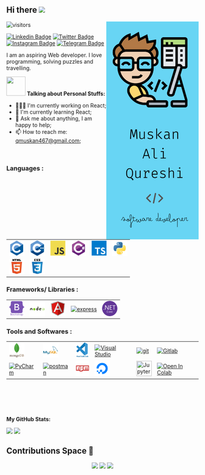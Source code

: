 ## Hi there <img src="https://emoji.slack-edge.com/T0172CCPGUW/party-blob/d7253707fa13e9ee.gif" width="30" />

<img src="https://camo.githubusercontent.com/91f89765f55f7c4c6ca42321ffd628ee83370fc902f6c7282b38647b4339603e/68747470733a2f2f76697369746f722d62616467652e6c616f62692e6963752f62616467653f706167655f69643d6761757261766461733031342e676175726176646173303134"
    alt="visitors" data-canonical-src="https://visitor-badge.laobi.icu/badge?page_id=muskan467/muskan467"
    style="max-width: 100%;">
<img width="48%" align="right" src="images/banner.png">

[![Linkedin
Badge](https://img.shields.io/badge/-LinkedIn-0e76a8?style=flat-square&logo=Linkedin&logoColor=white)](https://www.linkedin.com/in/muskan-qureshi/)
[![Twitter
Badge](https://img.shields.io/badge/-Twitter-00acee?style=flat-square&logo=Twitter&logoColor=white)](https://twitter.com/Muskan467786)
[![Instagram
Badge](https://img.shields.io/badge/-Instagram-e4405f?style=flat-square&logo=Instagram&logoColor=white)](https://www.instagram.com/imuskan.qureshi/)
[![Telegram
Badge](https://img.shields.io/badge/-Telegram-0088cc?style=flat-square&logo=Telegram&logoColor=white)](https://t.me/muskan_4670)

<!-- <img align="right" width=45% src="https://media2.giphy.com/media/L1R1tvI9svkIWwpVYr/giphy.gif?cid=ecf05e47pzi2rpig0vc8pjusra8hiai1b91zgiywvbubu9vu&rid=giphy.gif"> -->

I am an aspiring Web developer. I love programming, solving puzzles and travelling.<br/>

<img src="https://user-images.githubusercontent.com/63050133/156777293-72a6e681-2582-4a9d-ad92-09d1181d47c7.gif"
width="50px" height="50px">
**Talking about Personal Stuffs:**

- 👨🏻‍💻 I'm currently working on React;
- 🚀 I'm currently learning React;
- 💬 Ask me about anything, I am happy to help;
- 📫 How to reach me: qmuskan467@gmail.com;

<br>

<h3 align="left">Languages :</h3>
<table>
    <tr>
        <td><a href="https://www.cprogramming.com/" target="_blank" rel="noreferrer" title="C"> <img
                    src="https://raw.githubusercontent.com/devicons/devicon/master/icons/c/c-original.svg" alt="c"
                    width="40" height="40" /> </a></td>
        <td><a href="https://cplusplus.com/doc/" target="_blank" rel="noreferrer" title="C++"> <img
                    src="https://raw.githubusercontent.com/devicons/devicon/master/icons/cplusplus/cplusplus-original.svg"
                    alt="cplusplus" width="40" height="40" /> </a></td>
        <td><a href="https://www.javascript.com/" target="_blank" rel="noreferrer" title="JavaScript"> <img
                    src="https://raw.githubusercontent.com/devicons/devicon/master/icons/javascript/javascript-original.svg"
                    alt="javascript" width="40" height="40" /> </a>
        <td><a href="https://www.w3schools.com/cs/" target="_blank" rel="noreferrer" title="C#"> <img
                    src="https://raw.githubusercontent.com/devicons/devicon/master/icons/csharp/csharp-original.svg"
                    alt="csharp" width="40" height="40" /> </a></td>
        <td><a href="https://www.typescriptlang.org/" target="_blank" rel="noreferrer" title="Typescript"> <img
                    src="https://raw.githubusercontent.com/devicons/devicon/master/icons/typescript/typescript-original.svg"
                    alt="typescript" width="40" height="40" /></a></td>
        <td><a href="https://www.python.org" target="_blank" rel="noreferrer" title="Pyhon"> <img
                    src="https://raw.githubusercontent.com/devicons/devicon/master/icons/python/python-original.svg"
                    alt="python" width="40" height="40" /> </a></td>
    </tr>
    <tr>
        <td><a href="https://www.w3.org/html/" target="_blank" rel="noreferrer" title="HTML5"> <img
                    src="https://raw.githubusercontent.com/devicons/devicon/master/icons/html5/html5-original-wordmark.svg"
                    alt="html5" width="40" height="40" /> </a></td>
        <td><a href="https://www.w3schools.com/css/" target="_blank" rel="noreferrer" title="CSS3"> <img
                    src="https://raw.githubusercontent.com/devicons/devicon/master/icons/css3/css3-original-wordmark.svg"
                    alt="css3" width="40" height="40" /></a></td>
    </tr>
</table>

<h3 align="left">Frameworks/ Libraries :</h3>
<table>
    <tr align="left">
        <td><a href="https://getbootstrap.com" target="_blank" rel="noreferrer" title="Bootstrap5"> <img
                    src="https://raw.githubusercontent.com/devicons/devicon/master/icons/bootstrap/bootstrap-plain-wordmark.svg"
                    alt="bootstrap" width="40" height="40" /> </a></td>
        <td><a href="https://nodejs.org" target="_blank" rel="noreferrer" title="NodeJS"> <img
                    src="https://raw.githubusercontent.com/devicons/devicon/master/icons/nodejs/nodejs-original-wordmark.svg"
                    alt="nodejs" width="40" height="40"> </a></td>
        <td><a href="https://angular.io/" target="_blank" rel="noreferrer" title="Angular"> <img
                    src="https://raw.githubusercontent.com/devicons/devicon/master/icons/angularjs/angularjs-original.svg"
                    alt="angular" width="40" height="40"> </a></td>
        <td><a href="https://expressjs.com" target="_blank" rel="noreferrer" title="ExpressJS"><img
                    src="https://www.vectorlogo.zone/logos/expressjs/expressjs-icon.svg"
                    alt="express" width="40" height="40"> </a></td>
        <td><img width="40" height="40"
                    src="https://raw.githubusercontent.com/devicons/devicon/master/icons/dotnetcore/dotnetcore-original.svg"
                    alt=".NET Core" rel="noreferrer" title=".Net Core"/></td>
    </tr>
</table>
<h3 align="left">Tools and Softwares :</h3>
<table>
    <tr align="left">
        <td><a href="https://www.mongodb.com/" target="_blank" title="MongoDB" rel="noreferrer"> <img
                    src="https://raw.githubusercontent.com/devicons/devicon/master/icons/mongodb/mongodb-original-wordmark.svg"
                    alt="mongodb" width="40" height="40" /> </a></td>
        <td><a href="https://www.mysql.com/" target="_blank" title="MySQL" rel="noreferrer"> <img
                    src="https://raw.githubusercontent.com/devicons/devicon/master/icons/mysql/mysql-original-wordmark.svg"
                    alt="mysql" width="40" height="40" /> </a></td>
        <td><a href="https://code.visualstudio.com/" target="_blank" title="Visual Studio Code" rel="noreferrer"> <img
                    src="https://raw.githubusercontent.com/devicons/devicon/master/icons/vscode/vscode-original-wordmark.svg"
                    alt="vscode" width="40" height="40" /> </a></td>
        <td><a href="https://visualstudio.microsoft.com/" title="Visual Studio" rel="noreferrer"> <img 
                    src="https://upload.wikimedia.org/wikipedia/commons/5/59/Visual_Studio_Icon_2019.svg" 
                    alt="Visual Studio" width="40" height="40"/></a></td>
        <td><a href="https://git-scm.com/" target="_blank" title="Git" rel="noreferrer"> <img
                    src="https://www.vectorlogo.zone/logos/git-scm/git-scm-icon.svg" 
                    alt="git" width="40" height="40" /></a></td>
        <td><a href="https://about.gitlab.com" target="gitlab" title="Gitlab" rel="noreferrer"> <img 
                    src="https://github.com/get-icon/geticon/blob/master/icons/gitlab.svg" 
                    alt="Gitlab" width="40" height="40"/></a></td>
    </tr>
    <tr>
        <td><a href="https://www.jetbrains.com/pycharm/" rel="noreferrer" title="PyCharm"> <img 
                    src="https://github.com/get-icon/geticon/blob/master/icons/pycharm.svg" alt="PyCharm" width="40" 
                    height="40"/></a></td>
        <td><a href="https://postman.com" target="_blank" rel="noreferrer"><img
                    src="https://www.vectorlogo.zone/logos/getpostman/getpostman-icon.svg" alt="postman" width="40"
                    height="40" title="Postman"/> </a></td>
        <td><img width="40" height="40"
                    src="https://raw.githubusercontent.com/devicons/devicon/master/icons/npm/npm-original-wordmark.svg"
                    alt="npm" rel="noreferrer" title="npm"/></td>
        <td><img width="40" height="40"
                    src="https://raw.githubusercontent.com/devicons/devicon/master/icons/digitalocean/digitalocean-original.svg"
                    alt="DigitalOcean" rel="noreferrer" title="Digital Ocean"/></td>
        <td><a href="https://jupyter.org/documentation"><img width="40" height="40"
                    src="https://upload.wikimedia.org/wikipedia/commons/3/38/Jupyter_logo.svg"                         
                    rel="noreferrer" title="Jupyter"></a></td>
        <td><a href="https://colab.research.google.com" target="_blank" rel="noreferrer"><img width="40" height="40" 
                    src="https://upload.wikimedia.org/wikipedia/commons/d/d0/Google_Colaboratory_SVG_Logo.svg" 
                    title="Colab" alt="Open In Colab"/></a></td>
    </tr>
</table>
<br/><br/><br/><br/>

**My GitHub Stats:**<br>

<img width="48%"
    src="https://github-readme-stats.vercel.app/api?username=muskan467&show_icons=true&theme=tokyonight&count_private=true&include_all_commits=true" />
<img width="48%" src="https://github-readme-streak-stats.herokuapp.com/?user=muskan467&theme=tokyonight" />
<br />

## Contributions Space 🎲

<p align="center">
 <a href="https://hacktoberfest.digitalocean.com/"><img src="https://hacktoberfest.srmkzilla.net/assets/img/hacktoberfest.svg" height="80px"></a>
 <a href="https://ssoc.devfolio.co/"><img src="https://ssoc.devfolio.co/_next/image?url=https%3A%2F%2Fassets.devfolio.co%2Fhackathons%2Fc1573e1780a9481e97869fcd6fbb07fa%2Fassets%2Ffavicon%2F270.png&w=1440&q=75" height="60px"></a>
 <a href="https://hacktoberfest.com/"><img src="https://hacktoberfestswaglist.com/img/Hfest-Logo-2-Color-Manga.png" height="60px"></a>
</p> 
